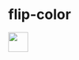 # flip-color 

<img src="https://media.giphy.com/media/vFKqnCdLPNOKc/giphy.gif" width="40" height="40" />
